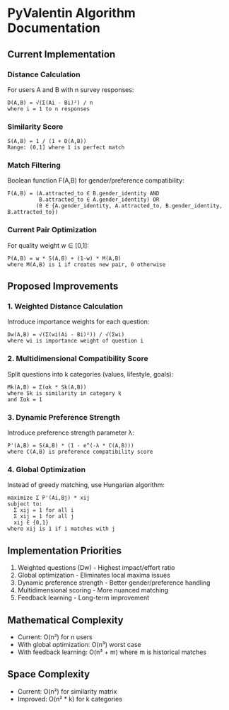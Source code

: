 # PyValentin Algorithm Documentation

## Current Implementation

### Distance Calculation
For users A and B with n survey responses:
```
D(A,B) = √(Σ(Ai - Bi)²) / n
where i = 1 to n responses
```

### Similarity Score
```
S(A,B) = 1 / (1 + D(A,B))
Range: (0,1] where 1 is perfect match
```

### Match Filtering
Boolean function F(A,B) for gender/preference compatibility:
```
F(A,B) = (A.attracted_to ∈ B.gender_identity AND
          B.attracted_to ∈ A.gender_identity) OR
         (8 ∈ {A.gender_identity, A.attracted_to, B.gender_identity, B.attracted_to})
```

### Current Pair Optimization
For quality weight w ∈ [0,1]:
```
P(A,B) = w * S(A,B) + (1-w) * M(A,B)
where M(A,B) is 1 if creates new pair, 0 otherwise
```

## Proposed Improvements

### 1. Weighted Distance Calculation
Introduce importance weights for each question:
```
Dw(A,B) = √(Σ(wi(Ai - Bi)²)) / √(Σwi)
where wi is importance weight of question i
```

### 2. Multidimensional Compatibility Score
Split questions into k categories (values, lifestyle, goals):
```
Mk(A,B) = Σ(αk * Sk(A,B))
where Sk is similarity in category k
and Σαk = 1
```

### 3. Dynamic Preference Strength
Introduce preference strength parameter λ:
```
P'(A,B) = S(A,B) * (1 - e^(-λ * C(A,B)))
where C(A,B) is preference compatibility score
```

### 4. Global Optimization
Instead of greedy matching, use Hungarian algorithm:
```
maximize Σ P'(Ai,Bj) * xij
subject to:
  Σ xij = 1 for all i
  Σ xij = 1 for all j
  xij ∈ {0,1}
where xij is 1 if i matches with j
```

## Implementation Priorities

1. Weighted questions (Dw) - Highest impact/effort ratio
2. Global optimization - Eliminates local maxima issues
3. Dynamic preference strength - Better gender/preference handling
4. Multidimensional scoring - More nuanced matching
5. Feedback learning - Long-term improvement

## Mathematical Complexity

- Current: O(n²) for n users
- With global optimization: O(n³) worst case
- With feedback learning: O(n³ + m) where m is historical matches

## Space Complexity

- Current: O(n²) for similarity matrix
- Improved: O(n² * k) for k categories
